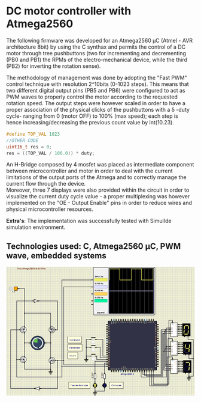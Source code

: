 # DC motor controller with Atmega2560

The following firmware was developed for an Atmega2560 µC (Atmel - AVR architecture 8bit) by using the C synthax and permits the control of a DC motor through tree pushbuttons (two for incrementing and decrementing (PB0 and PB1) the RPMs of the electro-mechanical device, while the third (PB2) for inverting the rotation sense).

The methodology of management was done by adopting the "Fast PWM" control technique with resolution 2^10bits (0-1023 steps).
This means that two different digital output pins (PB5 and PB6) were configured to act as PWM waves to properly control the motor according to the requested rotation speed.
The output steps were however scaled in order to have a proper association of the physical clicks of the pushbuttons with a δ -duty cycle- ranging from 0 (motor OFF) to 100% (max speed); each step is hence increasing/decreasing the previous count value by int(10.23). <br>
```c
#define TOP_VAL 1023
//OTHER CODE
uint16_t res = 0;
res = ((TOP_VAL / 100.0)) * duty;
``` 
An H-Bridge composed by 4 mosfet was placed as intermediate component between microcontroller and motor in order to deal with the current limitations of the output ports of the Atmega and to correctly manage the current flow through the device. <br>
Moreover, three 7 displays were also provided within the circuit in order to visualize the current duty cycle value - a proper multiplexing was however implemented on the "OE - Output Enable" pins in order to reduce wires and physical microcontroller resources.

**Extra's**: The implementation was successfully tested with SimulIde simulation environment.

## Technologies used: C, Atmega2560 µC, PWM wave, embedded systems
![Alt text](PWM_motor_control.png)







